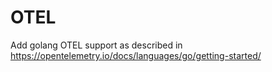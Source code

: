 # OTEL

Add golang OTEL support as described in https://opentelemetry.io/docs/languages/go/getting-started/


